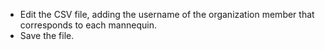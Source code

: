 - Edit the CSV file, adding the username of the organization member that corresponds to each mannequin. 
- Save the file.
